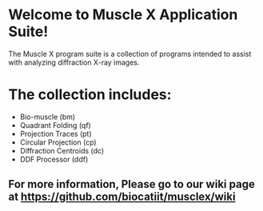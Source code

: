 # Welcome to Muscle X Application Suite! 
The Muscle X program suite is a collection of programs intended to assist with analyzing diffraction X-ray images. 

# The collection includes:
* Bio-muscle (bm)
* Quadrant Folding (qf)
* Projection Traces (pt)
* Circular Projection (cp)
* Diffraction Centroids (dc)
* DDF Processor (ddf)

## For more information, Please go to our wiki page at https://github.com/biocatiit/musclex/wiki
